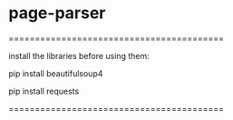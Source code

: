 # page-parser
=========================================

install the libraries before using them:

pip install beautifulsoup4

pip install requests

=========================================
